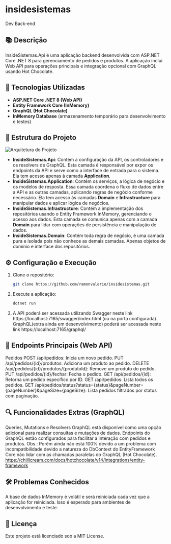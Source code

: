 # insidesistemas
Dev Back-end

## 📚 Descrição
InsideSistemas.Api é uma aplicação backend desenvolvida com ASP.NET Core .NET 8 para gerenciamento de pedidos e produtos. A aplicação inclui Web API para operações principais e integração opcional com GraphQL usando Hot Chocolate.

## 🚀 Tecnologias Utilizadas
- **ASP.NET Core .NET 8 (Web API)**
- **Entity Framework Core (InMemory)**
- **GraphQL (Hot Chocolate)**
- **InMemory Database** (armazenamento temporário para desenvolvimento e testes)

## 📂 Estrutura do Projeto
![Arquitetura do Projeto](images/estrutura_do_projeto.jpg)
- **InsideSistemas.Api**: Contém a configuração da API, os controladores e os resolvers de GraphQL. Esta camada é responsável por expor os endpoints da API e serve como a interface de entrada para o sistema. Ela tem acesso apenas à camada **Application**.
- **InsideSistemas.Application**: Contém os serviços, a lógica de negócio e os modelos de resposta. Essa camada coordena o fluxo de dados entre a API e as outras camadas, aplicando regras de negócio conforme necessário. Ela tem acesso às camadas **Domain** e **Infrastructure** para manipular dados e aplicar lógica de negócios.
- **InsideSistemas.Infrastructure**: Contém a implementação dos repositórios usando o Entity Framework InMemory, gerenciando o acesso aos dados. Esta camada se comunica apenas com a camada **Domain** para lidar com operações de persistência e manipulação de dados.
- **InsideSistemas.Domain**: Contém toda regra de negócio, é uma camada pura e isolada pois não conhece as demais camadas. Apenas objetos de domínio e interface dos repositórios.

## ⚙️ Configuração e Execução
1. Clone o repositório:
   ```bash
   git clone https://github.com/ramonvalerio/insidesistemas.git
   ```
2. Execute a aplicação:
	```bash
	dotnet run
	```
3. A API poderá ser acessada utilizando Swagger neste link https://localhost:7165/swagger/index.html (ou na porta configurada).
GraphQL(extra ainda em desenvolvimento) poderá ser acessada neste link https://localhost:7165/graphql/

## 📑 Endpoints Principais (Web API)

Pedidos
POST /api/pedidos: Inicia um novo pedido.
PUT /api/pedidos/{id}/produtos: Adiciona um produto ao pedido.
DELETE /api/pedidos/{id}/produtos/{produtoId}: Remove um produto do pedido.
PUT /api/pedidos/{id}/fechar: Fecha o pedido.
GET /api/pedidos/{id}: Retorna um pedido específico por ID.
GET /api/pedidos: Lista todos os pedidos.
GET /api/pedidos/status?status={status}&pageNumber={pageNumber}&pageSize={pageSize}: Lista pedidos filtrados por status com paginação.

## 🔍 Funcionalidades Extras (GraphQL)
Queries, Mutations e Resolvers
GraphQL está disponível como uma opção adicional para realizar consultas e mutações de dados.
Endpoints do GraphQL estão configurados para facilitar a interação com pedidos e produtos.
Obs.: Porém ainda não está 100% devido a um problema com incompatibilidade devido a natureza do DbContext do EntityFramework Core não lidar com as chamadas paralelas do GraphQL (Hot Chocolate).
https://chillicream.com/docs/hotchocolate/v14/integrations/entity-framework

## 🛠️ Problemas Conhecidos
A base de dados InMemory é volátil e será reiniciada cada vez que a aplicação for reiniciada. Isso é esperado para ambientes de desenvolvimento e teste.

## 📄 Licença
Este projeto está licenciado sob a MIT License.



